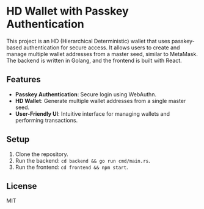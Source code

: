 # HD Wallet with Passkey Authentication

This project is an HD (Hierarchical Deterministic) wallet that uses passkey-based authentication for secure access. It allows users to create and manage multiple wallet addresses from a master seed, similar to MetaMask. The backend is written in Golang, and the frontend is built with React.

## Features
- **Passkey Authentication**: Secure login using WebAuthn.
- **HD Wallet**: Generate multiple wallet addresses from a single master seed.
- **User-Friendly UI**: Intuitive interface for managing wallets and performing transactions.

## Setup
1. Clone the repository.
2. Run the backend: `cd backend && go run cmd/main.rs`.
3. Run the frontend: `cd frontend && npm start`.

## License
MIT
